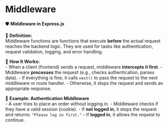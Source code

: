 # Middleware
🛡️ **Middleware in Express.js**
    
📌 **Definition:**  
    Middleware functions are functions that execute **before** the actual request reaches the backend logic.
    They are used for tasks like authentication, request validation, logging, and error handling.

📌 **How It Works:**  
    - When a client (frontend) sends a request, middleware **intercepts it first**.
    - Middleware **processes** the request (e.g., checks authentication, parses data).
    - If everything is fine, it calls `next()` to pass the request to the next middleware or route handler.
    - Otherwise, it stops the request and sends an appropriate response.

📌 **Example: Authentication Middleware**  
    - A user tries to place an order without logging in.
    - Middleware checks if they have a valid session (cookie).
    - If **not logged in**, it stops the request and returns: `"Please log in first."`
    - If **logged in**, it allows the request to continue.